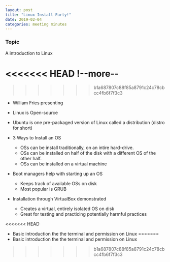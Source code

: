 ```yaml
---
layout: post
title: "Linux Install Party!"
date: 2019-02-04
categories: meeting minutes
---
```


### Topic
A introduction to Linux

<<<<<<< HEAD
!--more--
=======
<!--more-->
>>>>>>> b1a687807c88f85a8791c24c78cbcc4fb6f7f3c3

- William Fries presenting

- Linux is Open-source

- Ubuntu is one pre-packaged version of Linux called a distribution (distro for short)

- 3 Ways to Install an OS
  - OSs can be install traditionally, on an intire hard-drive.
  - OSs can be installed on half of the disk with a different OS of the other half.
  - OSs can be installed on a virtual machine
  
- Boot managers help with starting up an OS
  - Keeps track of available OSs on disk
  - Most popular is GRUB
  
- Installation through VirtualBox demonstrated
  - Creates a virtual, entirely isolated OS on disk
  - Great for testing and practicing potentially harmful practices

<<<<<<< HEAD
- Basic introduction the the terminal and permission on Linux
=======
- Basic introduction the the terminal and permission on Linux
>>>>>>> b1a687807c88f85a8791c24c78cbcc4fb6f7f3c3
